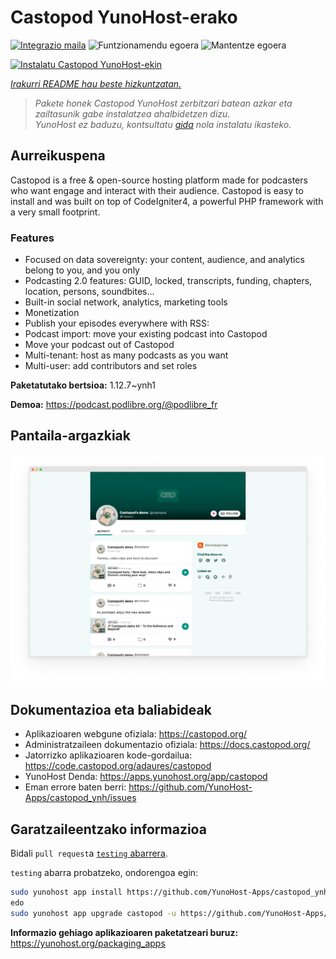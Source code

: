 <!--
Ohart ongi: README hau automatikoki sortu da <https://github.com/YunoHost/apps/tree/master/tools/readme_generator>ri esker
EZ editatu eskuz.
-->

# Castopod YunoHost-erako

[![Integrazio maila](https://dash.yunohost.org/integration/castopod.svg)](https://ci-apps.yunohost.org/ci/apps/castopod/) ![Funtzionamendu egoera](https://ci-apps.yunohost.org/ci/badges/castopod.status.svg) ![Mantentze egoera](https://ci-apps.yunohost.org/ci/badges/castopod.maintain.svg)

[![Instalatu Castopod YunoHost-ekin](https://install-app.yunohost.org/install-with-yunohost.svg)](https://install-app.yunohost.org/?app=castopod)

*[Irakurri README hau beste hizkuntzatan.](./ALL_README.md)*

> *Pakete honek Castopod YunoHost zerbitzari batean azkar eta zailtasunik gabe instalatzea ahalbidetzen dizu.*  
> *YunoHost ez baduzu, kontsultatu [gida](https://yunohost.org/install) nola instalatu ikasteko.*

## Aurreikuspena

Castopod is a free & open-source hosting platform made for podcasters who want engage and interact with their audience.
Castopod is easy to install and was built on top of CodeIgniter4, a powerful PHP framework with a very small footprint.


### Features

- Focused on data sovereignty: your content, audience, and analytics belong to you, and you only
- Podcasting 2.0 features: GUID, locked, transcripts, funding, chapters, location, persons, soundbites…
- Built-in social network, analytics, marketing tools
- Monetization
- Publish your episodes everywhere with RSS:
- Podcast import: move your existing podcast into Castopod
- Move your podcast out of Castopod
- Multi-tenant: host as many podcasts as you want
- Multi-user: add contributors and set roles

**Paketatutako bertsioa:** 1.12.7~ynh1

**Demoa:** <https://podcast.podlibre.org/@podlibre_fr>

## Pantaila-argazkiak

![Castopod(r)en pantaila-argazkia](./doc/screenshots/screenshot.png)

## Dokumentazioa eta baliabideak

- Aplikazioaren webgune ofiziala: <https://castopod.org/>
- Administratzaileen dokumentazio ofiziala: <https://docs.castopod.org/>
- Jatorrizko aplikazioaren kode-gordailua: <https://code.castopod.org/adaures/castopod>
- YunoHost Denda: <https://apps.yunohost.org/app/castopod>
- Eman errore baten berri: <https://github.com/YunoHost-Apps/castopod_ynh/issues>

## Garatzaileentzako informazioa

Bidali `pull request`a [`testing` abarrera](https://github.com/YunoHost-Apps/castopod_ynh/tree/testing).

`testing` abarra probatzeko, ondorengoa egin:

```bash
sudo yunohost app install https://github.com/YunoHost-Apps/castopod_ynh/tree/testing --debug
edo
sudo yunohost app upgrade castopod -u https://github.com/YunoHost-Apps/castopod_ynh/tree/testing --debug
```

**Informazio gehiago aplikazioaren paketatzeari buruz:** <https://yunohost.org/packaging_apps>
